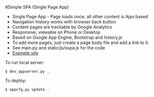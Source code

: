 #Simple SPA (Single Page App)

* Single Page App - Page loads once, all other content is Ajax based
* Navigation history works with browser back button
* Content pages are trackable by Google Analytics
* Responsive, viewable on Phone or Desktop 
* Based on Google App Engine, Bootstrap and history.js
* To add more pages, just create a page body file and add a link to it.
* See main.py and static/js/sspa.js for the code
* [Example site](http://martin-fine-art.appspot.com/)

To run local server:

    $ dev_appserver.py .

To deploy:

    $ appcfg.py update .
